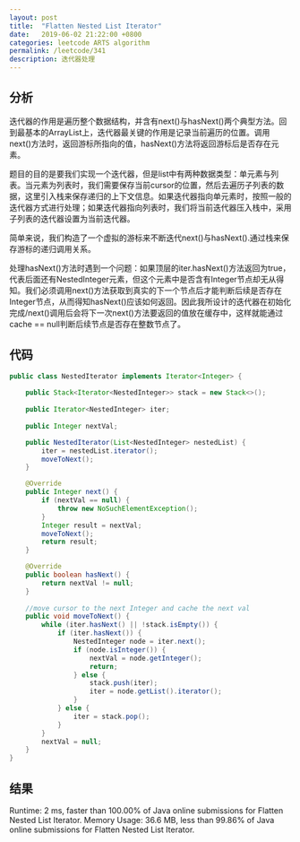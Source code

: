 ```yaml
---
layout: post
title:  "Flatten Nested List Iterator"
date:   2019-06-02 21:22:00 +0800
categories: leetcode ARTS algorithm
permalink: /leetcode/341
description: 迭代器处理
---
```


## 分析
迭代器的作用是遍历整个数据结构，并含有next()与hasNext()两个典型方法。回到最基本的ArrayList上，迭代器最关键的作用是记录当前遍历的位置。调用next()方法时，返回游标所指向的值，hasNext()方法将返回游标后是否存在元素。

题目的目的是要我们实现一个迭代器，但是list中有两种数据类型：单元素与列表。当元素为列表时，我们需要保存当前cursor的位置，然后去遍历子列表的数据，这里引入栈来保存递归的上下文信息。如果迭代器指向单元素时，按照一般的迭代器方式进行处理；如果迭代器指向列表时，我们将当前迭代器压入栈中，采用子列表的迭代器设置为当前迭代器。

简单来说，我们构造了一个虚拟的游标来不断迭代next()与hasNext().通过栈来保存游标的递归调用关系。

处理hasNext()方法时遇到一个问题：如果顶层的iter.hasNext()方法返回为true，代表后面还有NestedInteger元素，但这个元素中是否含有Integer节点却无从得知。我们必须调用next()方法获取到真实的下一个节点后才能判断后续是否存在Integer节点，从而得知hasNext()应该如何返回。因此我所设计的迭代器在初始化完成/next()调用后会将下一次next()方法要返回的值放在缓存中，这样就能通过cache == null判断后续节点是否存在整数节点了。

## 代码
``` java
public class NestedIterator implements Iterator<Integer> {
    
    public Stack<Iterator<NestedInteger>> stack = new Stack<>();
    
    public Iterator<NestedInteger> iter;
    
    public Integer nextVal;

    public NestedIterator(List<NestedInteger> nestedList) {
        iter = nestedList.iterator();
        moveToNext();
    }

    @Override
    public Integer next() {
        if (nextVal == null) {
            throw new NoSuchElementException();
        }
        Integer result = nextVal;
        moveToNext();
        return result;
    }

    @Override
    public boolean hasNext() {
        return nextVal != null;
    }
    
    //move cursor to the next Integer and cache the next val
    public void moveToNext() {
        while (iter.hasNext() || !stack.isEmpty()) {
            if (iter.hasNext()) {
                NestedInteger node = iter.next();
                if (node.isInteger()) {
                    nextVal = node.getInteger();
                    return;
                } else {
                    stack.push(iter);
                    iter = node.getList().iterator();
                }
            } else {
                iter = stack.pop();
            }
        }
        nextVal = null;
    }
}
```

## 结果
Runtime: 2 ms, faster than 100.00% of Java online submissions for Flatten Nested List Iterator.
Memory Usage: 36.6 MB, less than 99.86% of Java online submissions for Flatten Nested List Iterator.
